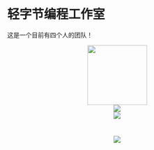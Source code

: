 # 轻字节编程工作室
这是一个目前有四个人的团队！

<div align="center"> <img height="137px" src="https://github-readme-stats.vercel.app/api?username=sun0225SUN&hide_title=true&hide_border=true&show_icons=trueline_height=21&text_color=000&icon_color=000&bg_color=0,ea6161,ffc64d,fffc4d,52fa5a&theme=graywhite" /> </div>

<div align="center"> <img src="https://github-readme-streak-stats.herokuapp.com/?user=sun0225SUN" /> </div>

<div align="center"> <img src="https://activity-graph.herokuapp.com/graph?username=LightByteCode&theme=xcode" /> </div>

<h1 align="center"> <a href="https://sunguoqi.com/"> <img src="https://readme-typing-svg.herokuapp.com/?lines=console.log(%22Hello%2C%20World!%22);让每一行代码为开源世界贡献！&center=true&size=27"> </a> </h1>

<!---
QingshuoLiu2022/QingshuoLiu2022 is a ✨ special ✨ repository because its `README.md` (this file) appears on your GitHub profile.
You can click the Preview link to take a look at your changes.
--->
